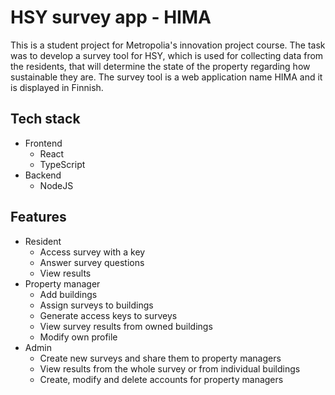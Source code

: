 # HSY survey app - HIMA

This is a student project for Metropolia's innovation project course. The task was to develop a survey tool for HSY, which is used for collecting data from the residents, that will determine the state of the property regarding how sustainable they are. The survey tool is a web application name HIMA and it is displayed in Finnish.
## Tech stack
* Frontend
  * React
  * TypeScript
* Backend
  * NodeJS
## Features
* Resident
  * Access survey with a key
  * Answer survey questions
  * View results
* Property manager
  * Add buildings
  * Assign surveys to buildings
  * Generate access keys to surveys
  * View survey results from owned buildings
  * Modify own profile
* Admin
  * Create new surveys and share them to property managers
  * View results from the whole survey or from individual buildings
  * Create, modify and delete accounts for property managers
    

